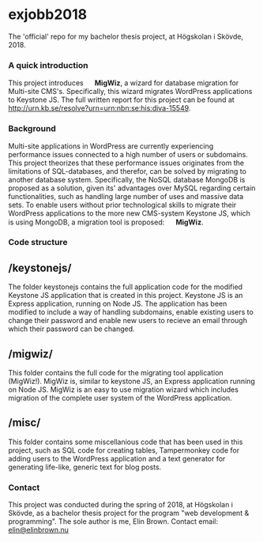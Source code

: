 # exjobb2018
The 'official' repo for my bachelor thesis project, at Högskolan i Skövde, 2018.

### A quick introduction
This project introduces <img src="https://raw.githubusercontent.com/a15elibr/exjobb2018/master/testning/migwiz1/public/images/mini.png" width="15"> **MigWiz**, a wizard for database migration for Multi-site CMS's. Specifically, this wizard migrates WordPress applications to Keystone JS. The full written report for this project can be found at http://urn.kb.se/resolve?urn=urn:nbn:se:his:diva-15549.

### Background
Multi-site applications in WordPress are currently experiencing performance issues connected to a high number of users or subdomains. This project theorizes that these performance issues originates from the limitations of SQL-databases, and therefor, can be solved by migrating to another database system. Specifically, the NoSQL database MongoDB is proposed as a solution, given its' advantages over MySQL regarding certain functionalities, such as handling large number of uses and massive data sets. To enable users without prior technological skills to migrate their WordPress applications to the more new CMS-system Keystone JS, which is using MongoDB, a migration tool is proposed: <img src="https://raw.githubusercontent.com/a15elibr/exjobb2018/master/testning/migwiz1/public/images/mini.png" width="15"> **MigWiz**. 

### Code structure
## /keystonejs/ 
The folder keystonejs contains the full application code for the modified Keystone JS application that is created in this project. Keystone JS is an Express application, running on Node JS. The application has been modified to include a way of handling subdomains, enable existing users to change their password and enable new users to recieve an email through which their password can be changed.

## /migwiz/
This folder contains the full code for the migrating tool application (MigWiz!). MigWiz is, similar to keystone JS, an Express application running on Node JS. MigWiz is an easy to use migration wizard which includes migration of the complete user system of the WordPress application.

## /misc/ 
This folder contains some miscellanious code that has been used in this project, such as SQL code for creating tables, Tampermonkey code for adding users to the WordPress application and a text generator for generating life-like, generic text for blog posts.

### Contact 
This project was conducted during the spring of 2018, at Högskolan i Skövde, as a bachelor thesis project for the program "web development & programming". The sole author is me, Elin Brown. Contact email: elin@elinbrown.nu
